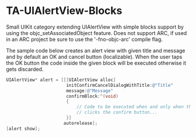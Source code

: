 TA-UIAlertView-Blocks
=====================

Small UIKit category extending UIAlertView with simple blocks support by using
the objc_setAssociatedObject feature. Does not support ARC, if used in an ARC 
project be sure to use the '-fno-objc-arc' compile flag.

The sample code below creates an alert view with given title and message and by 
default an OK and cancel button (localizable). When the user taps the OK button
the code inside the given block will be executed otherwise it gets discarded.


```objective-c
UIAlertView* alert = [[[UIAlertView alloc]
                       initConfirmCancelDialogWithTitle:@"Title"
                       message:@"Message"
                       confirmBlock:^(void)
                       {
                           // Code to be executed when and only when the user
                           // clicks the confirm button...
                       }]
                      autorelease];
[alert show];
```